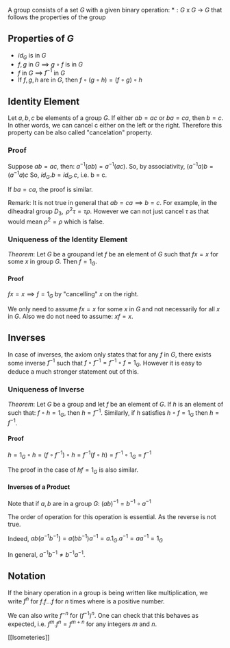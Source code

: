 A group consists of a set $G$ with a given binary operation:
$*: G$ x $G$ $\rightarrow$ $G$ that follows the properties of the group

## Properties of $G$

- $id_{G}$ is in $G$
- $f,g$ in $G$ $\implies$ $g \circ f$ is in $G$
- $f$ in $G$ $\implies$ $f^{-1}$ in $G$
- If $f,g,h$ are in $G$, then $f \circ (g \circ h) = (f \circ g) \circ h$

## Identity Element

Let $a,b,c$ be elements of a group $G$.
If either $ab = ac$ or $ba =ca$, then $b = c$.
In other words, we can cancel c either on the left or the right. Therefore this property can be also called "cancelation" property.

### Proof

Suppose $ab = ac$, then:
$a^{-1}(ab) = a^{-1}(ac)$. So, by associativity,
$(a^{-1}a)b = (a^{-1}a)c$
So, $id_{G}.b = id_{G}.c$, i.e. b = c.

If $ba=ca$, the proof is similar.

Remark: It is not true in general that $ab =ca \implies b=c$. For example, in the diheadral group $D_{3},\text{ } \rho^{2}\tau=\tau \rho$. 
However we can not just cancel $\tau$ as that would mean $\rho^{2} = \rho$  which is false.

### Uniqueness of the Identity Element

$Theorem :$ Let $G$ be a groupand let $f$ be an element of $G$ such that $fx = x$ for some $x$ in group $G$. Then $f = 1_{G}$.

#### Proof

$fx = x \implies f =1_{G}$ by "cancelling" $x$ on the right.

We only need to assume $fx=x$ for some $x$ in $G$ and not necessarily for all $x$ in $G$. Also we do not need to assume: $xf=x$.


## Inverses

In case of inverses, the axiom only states that for any $f$ in $G$, there exists some inverse $f^{-1}$ such that $f \circ f^{-1}=f^{-1}\circ f=1_{G}$. However it is easy to deduce a much stronger statement out of this.

### Uniqueness of Inverse

$Theorem:$ Let $G$ be a group and let $f$ be an element of $G$. If $h$ is an element of such that: $f \circ h=1_{G}$, then $h=f^{-1}$. Similarly, if $h$ satisfies $h \circ f=1_{G}$ then $h= f^{-1}$.

#### Proof

$h = 1_{G} \circ h = (f \circ f^{-1})\circ h= f^{-1}(f \circ h)=f^{-1}\circ 1_{G}=f^{-1}$

The proof in the case of $hf=1_{G}$ is also similar.

#### Inverses of a Product

Note that if $a,b$ are in a group $G$:
$(ab)^{-1} = b^{-1} \circ a^{-1}$

The order of operation for this operation is essential. As the reverse is not true.

Indeed,
$ab(a^{-1}b^{-1}) = a (bb^{-1})a^{-1}=a.1_{G}.a^{-1}=aa^{-1}=1_{G}$

In general,  $a^{-1}b^{-1}\neq b^{-1}a^{-1}$.

## Notation

If the binary operation in a group is being written like multiplication, we write $f^{n}$ for $f. f\dots f$  for $n$ times where   is a positive number.

We can also write $f^{-n}$ for $(f^{-1})^{n}$. One can check that this behaves as expected, i.e. $f^{m}.f^{n} =f^{m+n}$ for any integers $m$ and $n$.

[[Isometeries]]